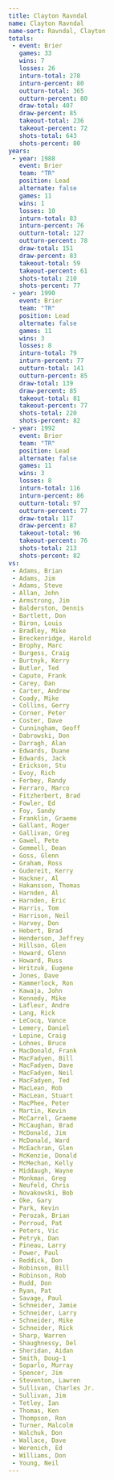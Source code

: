 ```yaml
---
title: Clayton Ravndal
name: Clayton Ravndal
name-sort: Ravndal, Clayton
totals:
 - event: Brier
   games: 33
   wins: 7
   losses: 26
   inturn-total: 278
   inturn-percent: 80
   outturn-total: 365
   outturn-percent: 80
   draw-total: 407
   draw-percent: 85
   takeout-total: 236
   takeout-percent: 72
   shots-total: 643
   shots-percent: 80
years:
 - year: 1988
   event: Brier
   team: "TR"
   position: Lead
   alternate: false
   games: 11
   wins: 1
   losses: 10
   inturn-total: 83
   inturn-percent: 76
   outturn-total: 127
   outturn-percent: 78
   draw-total: 151
   draw-percent: 83
   takeout-total: 59
   takeout-percent: 61
   shots-total: 210
   shots-percent: 77
 - year: 1990
   event: Brier
   team: "TR"
   position: Lead
   alternate: false
   games: 11
   wins: 3
   losses: 8
   inturn-total: 79
   inturn-percent: 77
   outturn-total: 141
   outturn-percent: 85
   draw-total: 139
   draw-percent: 85
   takeout-total: 81
   takeout-percent: 77
   shots-total: 220
   shots-percent: 82
 - year: 1992
   event: Brier
   team: "TR"
   position: Lead
   alternate: false
   games: 11
   wins: 3
   losses: 8
   inturn-total: 116
   inturn-percent: 86
   outturn-total: 97
   outturn-percent: 77
   draw-total: 117
   draw-percent: 87
   takeout-total: 96
   takeout-percent: 76
   shots-total: 213
   shots-percent: 82
vs:
 - Adams, Brian
 - Adams, Jim
 - Adams, Steve
 - Allan, John
 - Armstrong, Jim
 - Balderston, Dennis
 - Bartlett, Don
 - Biron, Louis
 - Bradley, Mike
 - Breckenridge, Harold
 - Brophy, Marc
 - Burgess, Craig
 - Burtnyk, Kerry
 - Butler, Ted
 - Caputo, Frank
 - Carey, Dan
 - Carter, Andrew
 - Coady, Mike
 - Collins, Gerry
 - Corner, Peter
 - Coster, Dave
 - Cunningham, Geoff
 - Dabrowski, Don
 - Darragh, Alan
 - Edwards, Duane
 - Edwards, Jack
 - Erickson, Stu
 - Evoy, Rich
 - Ferbey, Randy
 - Ferraro, Marco
 - Fitzherbert, Brad
 - Fowler, Ed
 - Foy, Sandy
 - Franklin, Graeme
 - Gallant, Roger
 - Gallivan, Greg
 - Gawel, Pete
 - Gemmell, Dean
 - Goss, Glenn
 - Graham, Ross
 - Gudereit, Kerry
 - Hackner, Al
 - Hakansson, Thomas
 - Harnden, Al
 - Harnden, Eric
 - Harris, Tom
 - Harrison, Neil
 - Harvey, Don
 - Hebert, Brad
 - Henderson, Jeffrey
 - Hillson, Glen
 - Howard, Glenn
 - Howard, Russ
 - Hritzuk, Eugene
 - Jones, Dave
 - Kammerlock, Ron
 - Kawaja, John
 - Kennedy, Mike
 - Lafleur, Andre
 - Lang, Rick
 - LeCocq, Vance
 - Lemery, Daniel
 - Lepine, Craig
 - Lohnes, Bruce
 - MacDonald, Frank
 - MacFadyen, Bill
 - MacFadyen, Dave
 - MacFadyen, Neil
 - MacFadyen, Ted
 - MacLean, Rob
 - MacLean, Stuart
 - MacPhee, Peter
 - Martin, Kevin
 - McCarrel, Graeme
 - McCaughan, Brad
 - McDonald, Jim
 - McDonald, Ward
 - McEachran, Glen
 - McKenzie, Donald
 - McMechan, Kelly
 - Middaugh, Wayne
 - Monkman, Greg
 - Neufeld, Chris
 - Novakowski, Bob
 - Oke, Gary
 - Park, Kevin
 - Perozak, Brian
 - Perroud, Pat
 - Peters, Vic
 - Petryk, Dan
 - Pineau, Larry
 - Power, Paul
 - Reddick, Don
 - Robinson, Bill
 - Robinson, Rob
 - Rudd, Don
 - Ryan, Pat
 - Savage, Paul
 - Schneider, Jamie
 - Schneider, Larry
 - Schneider, Mike
 - Schneider, Rick
 - Sharp, Warren
 - Shaughnessy, Del
 - Sheridan, Aidan
 - Smith, Doug-1
 - Soparlo, Murray
 - Spencer, Jim
 - Steventon, Lawren
 - Sullivan, Charles Jr.
 - Sullivan, Jim
 - Tetley, Ian
 - Thomas, Ken
 - Thompson, Ron
 - Turner, Malcolm
 - Walchuk, Don
 - Wallace, Dave
 - Werenich, Ed
 - Williams, Don
 - Young, Neil
---
```

